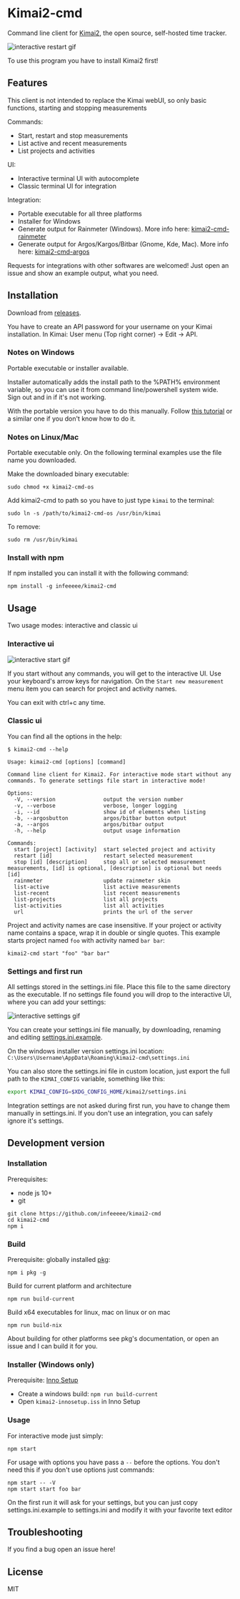 # Kimai2-cmd

Command line client for [Kimai2](https://www.kimai.org/), the open source, self-hosted time tracker.

![interactive restart gif](assets/interactive-restart.gif)

To use this program you have to install Kimai2 first!

## Features

This client is not intended to replace the Kimai webUI, so only basic functions, starting and stopping measurements

Commands: 
- Start, restart and stop measurements
- List active and recent measurements
- List projects and activities

UI:
- Interactive terminal UI with autocomplete
- Classic terminal UI for integration 

Integration:
- Portable executable for all three platforms
- Installer for Windows
- Generate output for Rainmeter (Windows). More info here: [kimai2-cmd-rainmeter](https://github.com/infeeeee/kimai2-cmd-rainmeter)
- Generate output for Argos/Kargos/Bitbar (Gnome, Kde, Mac). More info here: [kimai2-cmd-argos](https://github.com/infeeeee/kimai2-cmd-argos)

Requests for integrations with other softwares are welcomed! Just open an issue and show an example output, what you need.

## Installation

Download from [releases](https://github.com/infeeeee/kimai2-cmd/releases/latest). 

You have to create an API password for your username on your Kimai installation. In Kimai: User menu (Top right corner) -> Edit -> API.

### Notes on Windows

Portable executable or installer available. 

Installer automatically adds the install path to the %PATH% environment variable, so you can use it from command line/powershell system wide. Sign out and in if it's not working.

With the portable version you have to do this manually. Follow [this tutorial](https://stackoverflow.com/questions/44272416/how-to-add-a-folder-to-path-environment-variable-in-windows-10-with-screensho) or a similar one if you don't know how to do it.

### Notes on Linux/Mac

Portable executable only. On the following terminal examples use the file name you downloaded. 

Make the downloaded binary executable:
```
sudo chmod +x kimai2-cmd-os
```

Add kimai2-cmd to path so you have to just type `kimai` to the terminal:
```
sudo ln -s /path/to/kimai2-cmd-os /usr/bin/kimai
```

To remove:
```
sudo rm /usr/bin/kimai
```

### Install with npm

If npm installed you can install it with the following command:

```
npm install -g infeeeee/kimai2-cmd
```

## Usage

Two usage modes: interactive and classic ui

### Interactive ui

![interactive start gif](assets/interactive-start.gif)

If you start without any commands, you will get to the interactive UI. Use your keyboard's arrow keys for navigation. On the `Start new measurement` menu item you can search for project and activity names.

You can exit with ctrl+c any time.

### Classic ui

You can find all the options in the help:

```
$ kimai2-cmd --help

Usage: kimai2-cmd [options] [command]

Command line client for Kimai2. For interactive mode start without any commands. To generate settings file start in interactive mode!

Options:
  -V, --version               output the version number
  -v, --verbose               verbose, longer logging
  -i, --id                    show id of elements when listing
  -b, --argosbutton           argos/bitbar button output
  -a, --argos                 argos/bitbar output
  -h, --help                  output usage information

Commands:
  start [project] [activity]  start selected project and activity
  restart [id]                restart selected measurement
  stop [id] [description]     stop all or selected measurement measurements, [id] is optional, [description] is optional but needs [id]
  rainmeter                   update rainmeter skin
  list-active                 list active measurements
  list-recent                 list recent measurements
  list-projects               list all projects
  list-activities             list all activities
  url                         prints the url of the server
```

Project and activity names are case insensitive. If your project or activity name contains a space, wrap it in double or single quotes. This example starts project named `foo` with activity named `bar bar`:

```
kimai2-cmd start "foo" "bar bar"
```

### Settings and first run

All settings stored in the settings.ini file. Place this file to the same directory as the executable. If no settings file found you will drop to the interactive UI, where you can add your settings:

![interactive settings gif](assets/interactive-settings.gif)

You can create your settings.ini file manually, by downloading, renaming and editing [settings.ini.example](https://github.com/infeeeee/kimai2-cmd/blob/master/settings.ini.example).

On the windows installer version settings.ini location: `C:\Users\Username\AppData\Roaming\kimai2-cmd\settings.ini`

You can also store the settings.ini file in custom location, just export the full path to the `KIMAI_CONFIG` variable, something like this:

```bash
export KIMAI_CONFIG=$XDG_CONFIG_HOME/kimai2/settings.ini
```

Integration settings are not asked during first run, you have to change them manually in settings.ini. If you don't use an integration, you can safely ignore it's settings.

## Development version

### Installation

Prerequisites:
- node js 10+
- git

```
git clone https://github.com/infeeeee/kimai2-cmd
cd kimai2-cmd
npm i
```

### Build

Prerequisite: globally installed [pkg](https://github.com/zeit/pkg): 

```
npm i pkg -g
```

Build for current platform and architecture

```
npm run build-current
```

Build x64 executables for linux, mac on linux or on mac

```
npm run build-nix
```

About building for other platforms see pkg's documentation, or open an issue and I can build it for you.

### Installer (Windows only)

Prerequisite: [Inno Setup](http://www.jrsoftware.org/isinfo.php)

- Create a windows build: `npm run build-current`
- Open `kimai2-innosetup.iss` in Inno Setup

### Usage

For interactive mode just simply:

```
npm start
```

For usage with options you have pass a `--` before the options. You don't need this if you don't use options just commands:

```
npm start -- -V
npm start start foo bar
```

On the first run it will ask for your settings, but you can just copy settings.ini.example to settings.ini and modify it with your favorite text editor

## Troubleshooting

If you find a bug open an issue here! 

## License

MIT